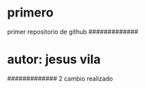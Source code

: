 # primero
primer repositorio de github
#############
#
# autor: jesus vila
#############
2 cambio realizado

